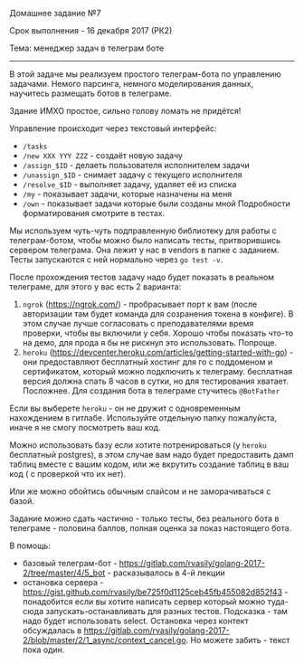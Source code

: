 Домашнее задание №7

Срок выполнения - 16 декабря 2017 (РК2)

Тема: менеджер задач в телеграм боте

----

В этой задаче мы реализуем простого телеграм-бота по управлению задачами. Немого парсинга, немного моделирования данных, научитесь размещать ботов в телеграме.

Здание ИМХО простое, сильно голову ломать не придётся!

Управление происходит через текстовый интерфейс:
* `/tasks`
* `/new XXX YYY ZZZ` - создаёт новую задачу
* `/assign_$ID` - делаеть пользователя исполнителем задачи
* `/unassign_$ID` - снимает задачу с текущего исполнителя
* `/resolve_$ID` - выполняет задачу, удаляет её из списка
* `/my` - показывает задачи, которые назначены на меня
* `/own` - показывает задачи которые были созданы мной
Подробности форматирования смотрите в тестах.

Мы используем чуть-чуть подправленную библиотеку для работы с телеграм-ботом, чтобы можно было написать тесты, притворившись сервером телеграма. Она лежит у нас в vendors в папке с заданием. Тесты запускаются с ней нормально через `go test -v`.

После прохождения тестов задачу надо будет показать в реальном телеграме, для этого у вас есть 2 варианта:
1. `ngrok` (https://ngrok.com/) - пробрасывает порт к вам (после авторизации там будет команда для созранения токена в конфиге). В этом случае лучше согласовать с преподавателями время проверки, чтобы вы включили у себя. Хорошо чтобы показать что-то на демо, для прода я бы не рискнул это использовать. Попроще.
2. `heroku` (https://devcenter.heroku.com/articles/getting-started-with-go) - они предоставляют бесплатный хостинг для го с поддоменом и сертификатом, который можно подключить к телеграму. бесплатная версия должна спать 8 часов в сутки, но для тестирования хватает. Посложнее.
Для создания бота в телеграме стучитесь `@BotFather`

Если вы выберете `heroku` - он не дружит с одновременным нахождением в гитлабе. Используйте отдельную папку пожалуйста, иначе я не смогу посмотреть ваш код.

Можно использовать базу если хотите потренироваться (у `heroku` бесплатный postgres), в этом случае вам надо будет предоставить дамп таблиц вместе с вашим кодом, или же вкрутить создание таблиц в ваш код ( с проверкой что их нет).

Или же можно обойтись обычным слайсом и не заморачиваться с базой.

Задание можно сдать частично - только тесты, без реального бота в телеграме - половина баллов, полная оценка за показ настоящего бота.

В помощь:
* базовый телеграм-бот - https://gitlab.com/rvasily/golang-2017-2/tree/master/4/5_bot - расказывалось в 4-й лекции
* остановка сервера - https://gist.github.com/rvasily/be725f0d1125ceb45fb455082d852f43 - понадобится если вы хотите написать сервер который можно туда-сюда запускать-останавливать для разных тестов. Подсказка - там надо будет использовать select. Остановка через контект обсуждалась в https://gitlab.com/rvasily/golang-2017-2/blob/master/2/1_async/context_cancel.go. Но можете забить - текст пока один.